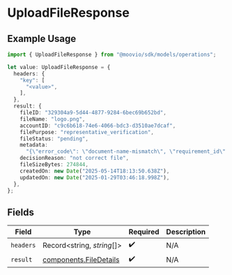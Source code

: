 # UploadFileResponse

## Example Usage

```typescript
import { UploadFileResponse } from "@moovio/sdk/models/operations";

let value: UploadFileResponse = {
  headers: {
    "key": [
      "<value>",
    ],
  },
  result: {
    fileID: "329304a9-5d44-4877-9284-6bec69b652bd",
    fileName: "logo.png",
    accountID: "c9c6b618-74e6-4066-bdc3-d3510ae7dcaf",
    filePurpose: "representative_verification",
    fileStatus: "pending",
    metadata:
      "{\"error_code\": \"document-name-mismatch\", \"requirement_id\": \"document.individual.verification\", \"representative_id\": \"c63ab175-251d-497e-a267-7346d087e180\", \"comment\": \"testing comment\"",
    decisionReason: "not correct file",
    fileSizeBytes: 274844,
    createdOn: new Date("2025-05-14T18:13:50.638Z"),
    updatedOn: new Date("2025-01-29T03:46:18.998Z"),
  },
};
```

## Fields

| Field                                                            | Type                                                             | Required                                                         | Description                                                      |
| ---------------------------------------------------------------- | ---------------------------------------------------------------- | ---------------------------------------------------------------- | ---------------------------------------------------------------- |
| `headers`                                                        | Record<string, *string*[]>                                       | :heavy_check_mark:                                               | N/A                                                              |
| `result`                                                         | [components.FileDetails](../../models/components/filedetails.md) | :heavy_check_mark:                                               | N/A                                                              |